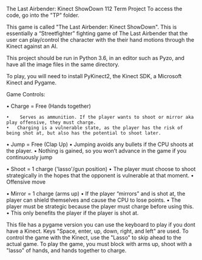 The Last Airbender: Kinect ShowDown
112 Term Project
To access the code, go into the "TP" folder.

This game is called "The Last Airbender: Kinect ShowDown". 
This is essentially a “Streetfighter” fighting game of The Last Airbender that the user can play/control the character with the their hand motions through the Kinect against an AI.

This project should be run in Python 3.6, in an editor such as Pyzo, and have all the image files in the same directory.

To play, you will need to install PyKinect2, the Kinect SDK, a Microsoft Kinect and Pygame.

Game Controls:

•	Charge = Free (Hands together)

    •	 Serves as ammunition. If the player wants to shoot or mirror aka play offensive, they must charge. 
    •	Charging is a vulnerable state, as the player has the risk of being shot at, but also has the potential to shoot later.
    
•	Jump = Free (Clap Up)
    •	Jumping avoids any bullets if the CPU shoots at the player.
    •	Nothing is gained, so you won’t advance in the game if you continuously jump
    
•	Shoot = 1 charge ('lasso'/gun position)
    •	The player must choose to shoot strategically in the hopes that the opponent is vulnerable at that moment.
    •	Offensive move
    
•	Mirror = 1 charge (arms up)
    •	If the player “mirrors” and is shot at, the player can shield themselves and cause the CPU to lose points. 
    •	The player must be strategic because the player must charge before using this.
    •	This only benefits the player if the player is shot at.


This file has a pygame version you can use the keyboard to play if you dont have a Kinect. Keys "Space, enter, up, down, right, and left" are used.
To control the game with the Kinect, use the "Lasso" to skip ahead to the actual game.
To play the game, you must block with arms up, shoot with a "lasso" of hands, and hands together to charge.
